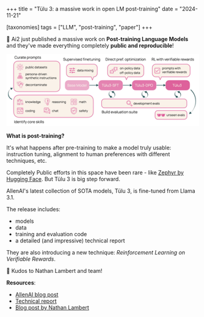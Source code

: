 +++
title = "Tülu 3: a massive work in open LM post-training"
date = "2024-11-21"

[taxonomies]
tags = ["LLM", "post-training", "paper"]
+++

🚨 Ai2 just published a massive work on **Post-training Language Models**
and they've made everything completely **public and reproducible**!

![Tülu 3 recipe](tulu.webp)

**What is post-training?**

It's what happens after pre-training to make a model truly usable:
instruction tuning, alignment to human preferences with different techniques, etc.

Completely Public efforts in this space have been rare - like [Zephyr by Hugging Face](https://huggingface.co/collections/HuggingFaceH4/zephyr-7b-6538c6d6d5ddd1cbb1744a66). But Tülu 3 is big step forward.

AllenAI's latest collection of SOTA models, Tülu 3, is fine-tuned from Llama 3.1.

The release includes:
- models
- data
- training and evaluation code
- a detailed (and impressive) technical report

They are also introducing a new technique: *Reinforcement Learning on Verifiable Rewards*.

👏 Kudos to Nathan Lambert and team!

**Resources**:
- [AllenAI blog post](https://allenai.org/blog/tulu-3-technical)
- [Technical report](https://arxiv.org/abs/2411.15124)
- [Blog post by Nathan Lambert](https://www.interconnects.ai/p/tulu-3)




